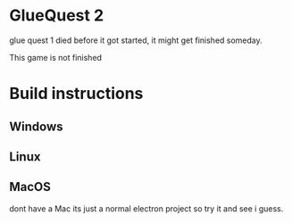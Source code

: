 # GlueQuest 2
glue quest 1 died before it got started, it might get finished someday.

This game is not finished

# Build instructions
## Windows


## Linux


## MacOS
dont have a Mac its just a normal electron project so try it and see i guess.


